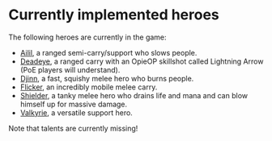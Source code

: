 # Currently implemented heroes

The following heroes are currently in the game:

 - [Ailil](https://github.com/Solonarv/custom_hero_dota/blob/master/docs/heroes/Ailil.md), a ranged semi-carry/support who slows people.
 - [Deadeye](https://github.com/Solonarv/custom_hero_dota/blob/master/docs/heroes/Deadeye.md), a ranged carry with an OpieOP skillshot called Lightning Arrow (PoE players will understand).
 - [Djinn](https://github.com/Solonarv/custom_hero_dota/blob/master/docs/heroes/Ailil.md), a fast, squishy melee hero who burns people.
 - [Flicker](https://github.com/Solonarv/custom_hero_dota/blob/master/docs/heroes/Flicker.md), an incredibly mobile melee carry.
 - [Shielder](https://github.com/Solonarv/custom_hero_dota/blob/master/docs/heroes/Shielder.md), a tanky melee hero who drains life and mana and can blow himself up for massive damage.
 - [Valkyrie](https://github.com/Solonarv/custom_hero_dota/blob/master/docs/heroes/Valkyrie.md), a versatile support hero.

Note that talents are currently missing!
